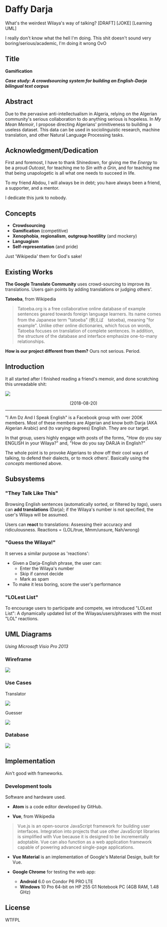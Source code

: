 # Daffy Darja
What's the weirdest Wilaya's way of talking? [DRAFT] [JOKE] [Learning UML]

I really don't know what the hell I'm doing. This shit doesn't sound very boring/serious/academic, I'm doing it wrong OvO

## Title
**Gamification**

***Case study: A crowdsourcing system for building an English-Darja bilingual text corpus***


## Abstract
Due to the pervasive anti-intellectualism in Algeria, relying on the Algerian community's serious collaboration to do anything serious is hopeless. In *My Mean Memoir*, I propose directing Algerians' primitiveness to building a useless dataset. This data can be used in sociolinguistic research, machine translation, and other Natural Language Processing tasks.


## Acknowledgment/Dedication
First and foremost, I have to thank Shinedown, for giving me the *Energy* to be a proud *Outcast*, for teaching me to *Sin with a Grin*, and for teaching me that being unapologetic is all what one needs to succeed in life.

To my friend Abdou, I will always be in debt; you have always been a friend, a supporter, and a mentor.

I dedicate this junk to nobody.

## Concepts
- **Crowdsourcing**
- **Gamification** (competitive)
- **Xenophobia**, **regionalism**, **outgroup hostility** (and mockery)
- **Languagism**
- **Self-representation** (and pride)

Just 'Wikipedia' them for God's sake!


## Existing Works
**The Google Translate Community** uses crowd-sourcing to improve its translations. Users gain points by adding translations or
judging others'.

**Tatoeba**, from Wikipedia
> Tatoeba.org is a free collaborative online database of example sentences geared towards foreign language learners. Its name comes from the Japanese term "tatoeba" (例えば　tatoeba), meaning "for example". Unlike other online dictionaries, which focus on words, Tatoeba focuses on translation of complete sentences. In addition, the structure of the database and interface emphasize one-to-many relationships.

**How is our project different from them?** Ours not serious. Period.


## Introduction
It all started after I finished reading a friend's memoir, and done scratching this unreadable shit:

![](idea-2018-08-20.jpg)
<center>(2018-08-20)</center>
<hr>

"I Am Dz And I Speak English" is a Facebook group with over 200K members. Most of these members are Algerian and know both Darja (AKA Algerian Arabic) and (to varying degrees) English. They are our target.

In that group, users highly engage with posts of the forms, "How do you say ENGLISH in your Wilaya?" and, "How do you say DARJA in English?"

The whole point is to provoke Algerians to show off their cool ways of talking, to defend their dialects, or to mock others'. Basically using the *concepts* mentioned above.


## Subsystems
### "They Talk Like This"
Browsing English sentences (automatically sorted, or filtered by *tags*), users can **add translations** (Darja); if the Wilaya's number is not specified, the user's Wilaya will be assumed.

Users can **react** to translations: Assessing their accuracy and ridiculousness. Reactions = {LOL/true, Mmm/unsure, Nah/wrong}

### "Guess the Wilaya!"
It serves a similar purpose as 'reactions':

- Given a Darja-English phrase, the user can:
  - Enter the Wilaya's number
  - Skip if cannot decide
  - Mark as spam
- To make it less boring, score the user's performance

### "LOLest List"
To encourage users to participate and compete, we introduced "LOLest List": A dynamically updated list of the Wilayas/users/phrases with the most "LOL" reactions.


## UML Diagrams
*Using Microsoft Visio Pro 2013*

### Wireframe
![](UML/uml_wireframe-translator.jpg)

### Use Cases
Translator

![](UML/uml_use-case-translator.jpg)

Guesser

![](UML/uml_use-case-guesser.jpg)

### Database
![](UML/uml_database.jpg)

## Implementation
Ain't good with frameworks.

### Development tools
Software and hardware used.

- **Atom** is a code editor developed by GitHub.

- **Vue**, from Wikipedia
> Vue.js is an open-source JavaScript framework for building user interfaces. Integration into projects that use other JavaScript libraries is simplified with Vue because it is designed to be incrementally adoptable. Vue can also function as a web application framework capable of powering advanced single-page applications.

- **Vue Material** is an implementation of Google's Material Design, built for Vue.

- **Google Chrome** for testing the web app:
  - **Android** 6.0 on Condor P6 PRO LTE
  - **Windows** 10 Pro 64-bit on HP 255 G1 Notebook PC (4GB RAM, 1.48 GHz)

## License
WTFPL
